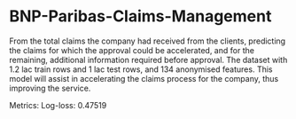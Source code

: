 # BNP-Paribas-Claims-Management

From the total claims the company had received from the clients, predicting the claims for which the approval could be accelerated, and for the remaining, additional information required before approval. The dataset with 1.2 lac train rows and 1 lac test rows, and 134 anonymised features. This model will assist in accelerating the claims process for the company, thus improving the service. 

Metrics: Log-loss: 0.47519
